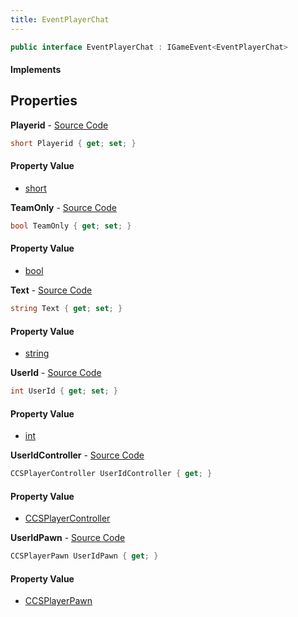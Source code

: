 ```yaml
---
title: EventPlayerChat
---
```


```csharp
public interface EventPlayerChat : IGameEvent<EventPlayerChat>
```

#### Implements

## Properties

**Playerid** - [Source Code](https://github.com/swiftly-solution/swiftlys2/blob/main/managed/src/SwiftlyS2.Generated/GameEvents/Interfaces/EventPlayerChat.cs#L51)

```csharp
short Playerid { get; set; }
```

#### Property Value

- [short](https://learn.microsoft.com/dotnet/api/system.int16)

**TeamOnly** - [Source Code](https://github.com/swiftly-solution/swiftlys2/blob/main/managed/src/SwiftlyS2.Generated/GameEvents/Interfaces/EventPlayerChat.cs#L23)

```csharp
bool TeamOnly { get; set; }
```

#### Property Value

- [bool](https://learn.microsoft.com/dotnet/api/system.boolean)

**Text** - [Source Code](https://github.com/swiftly-solution/swiftlys2/blob/main/managed/src/SwiftlyS2.Generated/GameEvents/Interfaces/EventPlayerChat.cs#L58)

```csharp
string Text { get; set; }
```

#### Property Value

- [string](https://learn.microsoft.com/dotnet/api/system.string)

**UserId** - [Source Code](https://github.com/swiftly-solution/swiftlys2/blob/main/managed/src/SwiftlyS2.Generated/GameEvents/Interfaces/EventPlayerChat.cs#L44)

```csharp
int UserId { get; set; }
```

#### Property Value

- [int](https://learn.microsoft.com/dotnet/api/system.int32)

**UserIdController** - [Source Code](https://github.com/swiftly-solution/swiftlys2/blob/main/managed/src/SwiftlyS2.Generated/GameEvents/Interfaces/EventPlayerChat.cs#L30)

```csharp
CCSPlayerController UserIdController { get; }
```

#### Property Value

- [CCSPlayerController](/docs/api/shared/schemadefinitions/ccsplayercontroller)

**UserIdPawn** - [Source Code](https://github.com/swiftly-solution/swiftlys2/blob/main/managed/src/SwiftlyS2.Generated/GameEvents/Interfaces/EventPlayerChat.cs#L37)

```csharp
CCSPlayerPawn UserIdPawn { get; }
```

#### Property Value

- [CCSPlayerPawn](/docs/api/shared/schemadefinitions/ccsplayerpawn)

